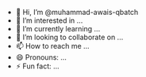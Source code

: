 - 👋 Hi, I’m @muhammad-awais-qbatch
- 👀 I’m interested in ...
- 🌱 I’m currently learning ...
- 💞️ I’m looking to collaborate on ...
- 📫 How to reach me ...
- 😄 Pronouns: ...
- ⚡ Fun fact: ...

<!---
muhammad-awais-qbatch/muhammad-awais-qbatch is a ✨ special ✨ repository because its `README.md` (this file) appears on your GitHub profile.
You can click the Preview link to take a look at your changes.
--->
